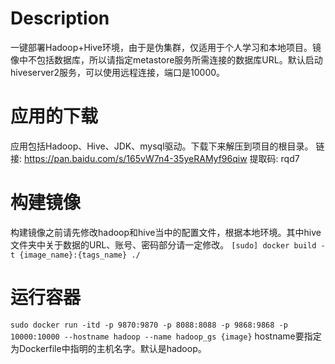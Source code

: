 # Description
  一键部署Hadoop+Hive环境，由于是伪集群，仅适用于个人学习和本地项目。镜像中不包括数据库，所以请指定metastore服务所需连接的数据库URL。默认启动hiveserver2服务，可以使用远程连接，端口是10000。

# 应用的下载
  应用包括Hadoop、Hive、JDK、mysql驱动。下载下来解压到项目的根目录。
  链接: https://pan.baidu.com/s/165vW7n4-35yeRAMyf96qiw 提取码: rqd7 

# 构建镜像
  构建镜像之前请先修改hadoop和hive当中的配置文件，根据本地环境。其中hive文件夹中关于数据的URL、账号、密码部分请一定修改。
  `[sudo] docker build -t {image_name}:{tags_name} ./`
 
 # 运行容器
  `sudo docker run -itd -p 9870:9870 -p 8088:8088 -p 9868:9868 -p 10000:10000 --hostname hadoop --name hadoop_gs {image}`
  hostname要指定为Dockerfile中指明的主机名字。默认是hadoop。
